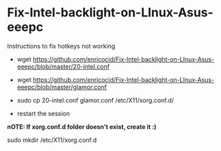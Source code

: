 Fix-Intel-backlight-on-LInux-Asus-eeepc
=======================================

Instructions to fix hotkeys not working


- wget https://github.com/enricocid/Fix-Intel-backlight-on-LInux-Asus-eeepc/blob/master/20-intel.conf

- wget https://github.com/enricocid/Fix-Intel-backlight-on-LInux-Asus-eeepc/blob/master/glamor.conf

- sudo cp 20-intel.conf glamor.conf /etc/X11/xorg.conf.d/

- restart the session



**nOTE: If xorg.conf.d folder doesn't exist, create it :)**

sudo mkdir /etc/X11/xorg.conf.d 
